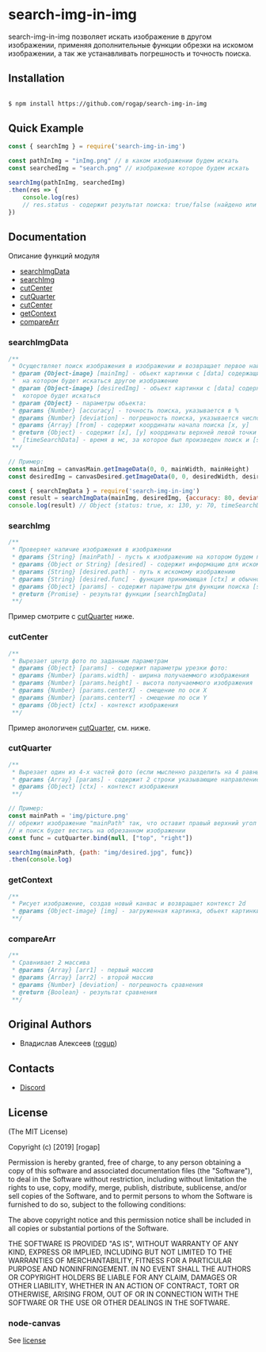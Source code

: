 ﻿# search-img-in-img

search-img-in-img позволяет искать изображение в другом изображении, применяя дополнительные функции обрезки на искомом изображении, а так же устанавливать погрешность и точность поиска.

## Installation

```bash

$ npm install https://github.com/rogap/search-img-in-img
```

## Quick Example

```javascript
const { searchImg } = require('search-img-in-img')

const pathInImg = "inImg.png" // в каком изображении будем искать
const searchedImg = "search.png" // изображение которое будем искать

searchImg(pathInImg, searchedImg)
.then(res => {
	console.log(res)
	// res.status - содержит результат поиска: true/false (найдено или не найденно)
})
```
## Documentation

Описание функций модуля

* [searchImgData](#searchImgData)
* [searchImg](#searchImg)
* [cutCenter](#cutCenter)
* [cutQuarter](#cutQuarter)
* [cutCenter](#cutCenter)
* [getContext](#getContext)
* [compareArr](#compareArr)

### searchImgData

```js
/**
 * Осуществляет поиск изображения в изображении и возвращает первое найденное сходство
 * @param {Object-image} [mainImg] - обьект картинки с [data] содержащим массив цветов изображения
 * 	на котором будет искаться другое изображение
 * @param {Object-image} [desiredImg] - обьект картинки с [data] содержащим массив цветов изображения
 * 	которое будет искаться
 * @param {Object} - параметры обьекта:
 * @params {Number} [accuracy] - точность поиска, указывается в %
 * @params {Number} [deviation] - погрешность поиска, указывается число отклонения цвета
 * @params {Array} [from] - содержит координаты начала поиска [x, y]
 * @return {Object} - содержит [x], [y] координаты верхней левой точки найденного изображения
 * 	[timeSearchData] - время в мс, за которое был произведен поиск и [status] - успешность поиска {Boolean}
 **/

// Пример:
const mainImg = canvasMain.getImageData(0, 0, mainWidth, mainHeight)
const desiredImg = canvasDesired.getImageData(0, 0, desiredWidth, desiredHeight)

const { searchImgData } = require('search-img-in-img')
const result = searchImgData(mainImg, desiredImg, {accuracy: 80, deviation: 30, from: [120, 50]})
console.log(result) // Object {status: true, x: 130, y: 70, timeSearchData: 438}
```

### searchImg

```js
/**
 * Проверяет наличие изображения в изображении
 * @params {String} [mainPath] - пусть к изображению на котором будем проверять
 * @params {Object or String} [desired] - содержит информацию для искомого изображеня или строку-путь
 * @params {String} [desired.path] - путь к искомому изображению
 * @params {String} [desired.func] - функция принимающая [ctx] и обычно используется для урезки изображения
 * @params {Object} [params] - содержит параметры для функции поиска [searchImgData]
 * @return {Promise} - результат функции [searchImgData]
 **/
```
Пример смотрите с [cutQuarter](#cutQuarter) ниже.

### cutCenter

```js
/**
 * Вырезает центр фото по заданным параметрам
 * @params {Object} [params] - содержит параметры урезки фото:
 * @params {Number} [params.width] - ширина получаеммого изображения
 * @params {Number} [params.height] - высота получаеммого изображения
 * @params {Number} [params.centerX] - смещение по оси Х
 * @params {Number} [params.centerY] - смещение по оси Y
 * @params {Object} [ctx] - контекст изображения
 **/
```
Пример анологичен [cutQuarter](#cutQuarter), см. ниже.

### cutQuarter

```js
/**
 * Вырезает один из 4-х частей фото (если мысленно разделить на 4 равные части)
 * @params {Array} [params] - содержит 2 строки указывающие направление вырезания (какую часть вырезать)
 * @params {Object} [ctx] - контекст изображения
 **/

// Пример:
const mainPath = 'img/picture.png'
// обрежит изображение "mainPath" так, что оставит правый верхний угол
// и поиск будет вестись на обрезанном изображении
const func = cutQuarter.bind(null, ["top", "right"])

searchImg(mainPath, {path: "img/desired.jpg", func})
.then(console.log)
```

### getContext

```js
/**
 * Рисует изображение, создав новый канвас и возвращает контекст 2d
 * @params {Object-image} [img] - загруженная картинка, обьект картинки
 **/
```

### compareArr

```js
/**
 * Cравнивает 2 массива
 * @params {Array} [arr1] - первый массив
 * @params {Array} [arr2] - второй массив
 * @params {Number} [deviation] - погрешность сравнения
 * @return {Boolean} - результат сравнения
 **/
```

## Original Authors

  - Владислав Алексеев ([rogup](https://github.com/rogap))

## Contacts

  - [Discord](https://discord.gg/RG9WQtP)

## License

(The MIT License)

Copyright (c) [2019] [rogap]

Permission is hereby granted, free of charge, to any person obtaining a copy
of this software and associated documentation files (the "Software"), to deal
in the Software without restriction, including without limitation the rights
to use, copy, modify, merge, publish, distribute, sublicense, and/or sell
copies of the Software, and to permit persons to whom the Software is
furnished to do so, subject to the following conditions:

The above copyright notice and this permission notice shall be included in all
copies or substantial portions of the Software.

THE SOFTWARE IS PROVIDED "AS IS", WITHOUT WARRANTY OF ANY KIND, EXPRESS OR
IMPLIED, INCLUDING BUT NOT LIMITED TO THE WARRANTIES OF MERCHANTABILITY,
FITNESS FOR A PARTICULAR PURPOSE AND NONINFRINGEMENT. IN NO EVENT SHALL THE
AUTHORS OR COPYRIGHT HOLDERS BE LIABLE FOR ANY CLAIM, DAMAGES OR OTHER
LIABILITY, WHETHER IN AN ACTION OF CONTRACT, TORT OR OTHERWISE, ARISING FROM,
OUT OF OR IN CONNECTION WITH THE SOFTWARE OR THE USE OR OTHER DEALINGS IN THE
SOFTWARE.

### node-canvas

See [license](https://github.com/Automattic/node-canvas/blob/master/Readme.md#license)
